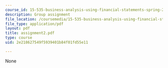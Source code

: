 ```yaml
---
course_id: 15-535-business-analysis-using-financial-statements-spring-2003
description: Group assignment
file_location: /coursemedia/15-535-business-analysis-using-financial-statements-spring-2003/2e218627549f5939401b84f01fd55e11_assignment2.pdf
file_type: application/pdf
layout: pdf
title: assignment2.pdf
type: course
uid: 2e218627549f5939401b84f01fd55e11

---
```

None